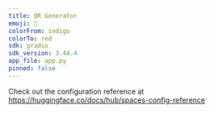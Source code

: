 ```yaml
---
title: QR Generator
emoji: 🚀
colorFrom: indigo
colorTo: red
sdk: gradio
sdk_version: 3.44.4
app_file: app.py
pinned: false
---
```


Check out the configuration reference at https://huggingface.co/docs/hub/spaces-config-reference
